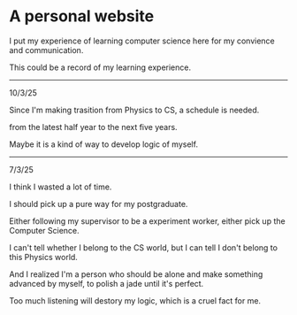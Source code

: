 # A personal website
I put my experience of learning computer science here for my convience and communication.

This could be a record of my learning experience.

---
10/3/25

Since I'm making trasition from Physics to CS, a schedule is needed.

from the latest half year to the next five years.

Maybe it is a kind of way to develop logic of myself.

---
7/3/25

I think I wasted a lot of time. 

I should pick up a pure way for my postgraduate.

Either following my supervisor to be a experiment worker, either pick up the Computer Science.

I can't tell whether I belong to the CS world, but I can tell I don't belong to this Physics world.

And I realized I'm a person who should be alone and make something advanced by myself, to polish a jade until it's perfect. 

Too much listening will destory my logic, which is a cruel fact for me.
